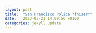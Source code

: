 ```yaml
---
layout: post
title:  "San Francisco Police *fniser*"
date:   2023-03-21 14:09:56 +0100
categories: jekyll update
---
```




